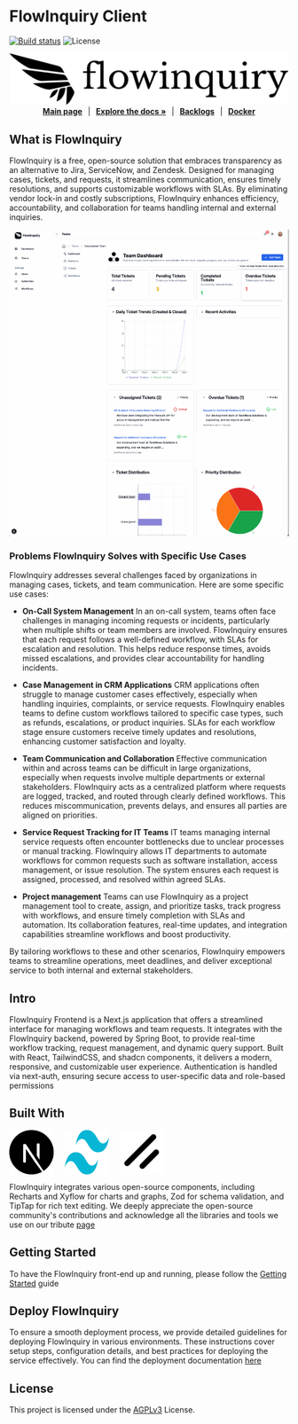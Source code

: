 # FlowInquiry Client

[![Build status](https://github.com/flowinquiry/flowinquiry-frontend/actions/workflows/node.js.yml/badge.svg)](https://github.com/flowinquiry/flowinquiry-frontend/actions/workflows/node.js.yml)
![License](https://img.shields.io/badge/License-AGPLv3-blue)

<div style="display: flex; justify-content: center; align-items: center;">
  <a href="https://flowinquiry.io" target="_blank">
    <picture>
      <source media="(prefers-color-scheme: dark)" srcset="assets/logo-dark.svg" type="image/svg+xml">
      <img alt="FlowInquiry Logo" src="assets/logo-light.svg"/>
    </picture>
  </a>
</div>

<div style="display: flex; justify-content: center; gap: 10px;">
  <br />
  <a href="https://flowinquiry.io" rel="dofollow"><strong>Main page</strong></a> 
  | 
  <a href="https://docs.flowinquiry.io" rel="dofollow"><strong>Explore the docs »</strong></a>
  |
  <a href="https://github.com/orgs/flowinquiry/projects/4/views/3" rel="dofollow"><strong>Backlogs</strong></a>
  |
  <a href="https://hub.docker.com/r/flowinquiry/flowinquiry-frontend" rel="dofollow"><strong>Docker</strong></a>
  <br />
</div>

## What is FlowInquiry

FlowInquiry is a free, open-source solution that embraces transparency as an alternative to Jira, ServiceNow, and Zendesk. Designed for managing cases, tickets, and requests, it streamlines communication, ensures timely resolutions, and supports customizable workflows with SLAs. By eliminating vendor lock-in and costly subscriptions, FlowInquiry enhances efficiency, accountability, and collaboration for teams handling internal and external inquiries.

![FlowInquiry](assets/flowinquiry_slide.gif)

### Problems FlowInquiry Solves with Specific Use Cases

FlowInquiry addresses several challenges faced by organizations in managing cases, tickets, and team communication. Here are some specific use cases:

- **On-Call System Management** In an on-call system, teams often face challenges in managing incoming requests or incidents, particularly when multiple shifts or team members are involved. FlowInquiry ensures that each request follows a well-defined workflow, with SLAs for escalation and resolution. This helps reduce response times, avoids missed escalations, and provides clear accountability for handling incidents.

- **Case Management in CRM Applications** CRM applications often struggle to manage customer cases effectively, especially when handling inquiries, complaints, or service requests. FlowInquiry enables teams to define custom workflows tailored to specific case types, such as refunds, escalations, or product inquiries. SLAs for each workflow stage ensure customers receive timely updates and resolutions, enhancing customer satisfaction and loyalty.

- **Team Communication and Collaboration** Effective communication within and across teams can be difficult in large organizations, especially when requests involve multiple departments or external stakeholders. FlowInquiry acts as a centralized platform where requests are logged, tracked, and routed through clearly defined workflows. This reduces miscommunication, prevents delays, and ensures all parties are aligned on priorities.

- **Service Request Tracking for IT Teams** IT teams managing internal service requests often encounter bottlenecks due to unclear processes or manual tracking. FlowInquiry allows IT departments to automate workflows for common requests such as software installation, access management, or issue resolution. The system ensures each request is assigned, processed, and resolved within agreed SLAs.

- **Project management** Teams can use FlowInquiry as a project management tool to create, assign, and prioritize tasks, track progress with workflows, and ensure timely completion with SLAs and automation. Its collaboration features, real-time updates, and integration capabilities streamline workflows and boost productivity.

By tailoring workflows to these and other scenarios, FlowInquiry empowers teams to streamline operations, meet deadlines, and deliver exceptional service to both internal and external stakeholders.

## Intro

FlowInquiry Frontend is a Next.js application that offers a streamlined interface for managing workflows and team requests. It integrates with the FlowInquiry backend, powered by Spring Boot, to provide real-time workflow tracking, request management, and dynamic query support. Built with React, TailwindCSS, and shadcn components, it delivers a modern, responsive, and customizable user experience. Authentication is handled via next-auth, ensuring secure access to user-specific data and role-based permissions

## Built With

<div style="display: flex; justify-content: left; gap: 20px; align-items: center;">
    <img src="assets/nextjs.svg"  alt="NextJS" width="80" height="80"  title="Used as the primary framework to structure the application, managing routing and integrating client-side rendering powered by React.js. Next.js facilitates seamless communication with the FlowInquiry back-end via REST APIs, ensuring a smooth data exchange and interactive user experience">
    <img src="assets/tailwind-css.svg"  alt="Tailwindcss" width="80" height="80"  title="Used in combination with ShadCN and FlowInquiry's custom components to deliver flexible layouts and customizable themes">
    <img src="assets/shadcn-ui.svg"  alt="Shadcn" width="80" height="80"  title="Serves as the foundation of the FlowInquiry UI, providing a consistent and accessible design system. All FlowInquiry components are built on top of ShadCN, ensuring a cohesive and extensible user interface across the application">
</div>

FlowInquiry integrates various open-source components, including Recharts and Xyflow for charts and graphs, Zod for schema validation, and TipTap for rich text editing. We deeply appreciate the open-source community's contributions and acknowledge all the libraries and tools we use on our tribute [page](https://docs.flowinquiry.io/about)

## Getting Started

To have the FlowInquiry front-end up and running, please follow the [Getting Started](https://docs.flowinquiry.io/developer_guides/frontend/getting_started) guide

## Deploy FlowInquiry

To ensure a smooth deployment process, we provide detailed guidelines for deploying FlowInquiry in various environments. These instructions cover setup steps, configuration details, and best practices for deploying the service effectively. You can find the deployment documentation [here](https://docs.flowinquiry.io/developer_guides/deployment)

## License

This project is licensed under the [AGPLv3](LICENSE) License.

